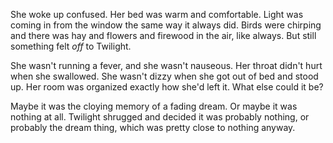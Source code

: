 She woke up confused. Her bed was warm and comfortable. Light was coming in from the window the same way it always did. Birds were chirping and there was hay and flowers and firewood in the air, like always. But still something felt *off* to Twilight. 

She wasn't running a fever, and she wasn't nauseous. Her throat didn't hurt when she swallowed. She wasn't dizzy when she got out of bed and stood up. Her room was organized exactly how she'd left it. What else could it be?

Maybe it was the cloying memory of a fading dream. Or maybe it was nothing at all. Twilight shrugged and decided it was probably nothing, or probably the dream thing, which was pretty close to nothing anyway.
